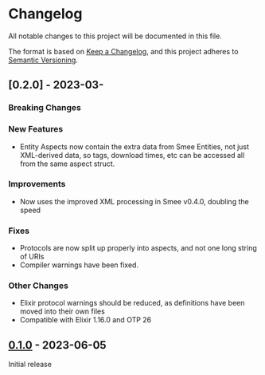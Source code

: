 # Changelog
All notable changes to this project will be documented in this file.

The format is based on [Keep a Changelog](https://keepachangelog.com/en/1.0.0/),
and this project adheres to [Semantic Versioning](https://semver.org/spec/v2.0.0.html).

## [0.2.0] - 2023-03-

### Breaking Changes


### New Features
- Entity Aspects now contain the extra data from Smee Entities, not just XML-derived data, so tags, download times, etc
  can be accessed all from the same aspect struct. 

### Improvements
- Now uses the improved XML processing in Smee v0.4.0, doubling the speed

### Fixes
- Protocols are now split up properly into aspects, and not one long string of URIs
- Compiler warnings have been fixed. 

### Other Changes
- Elixir protocol warnings should be reduced, as definitions have been moved into their own files
- Compatible with Elixir 1.16.0 and OTP 26

## [0.1.0] - 2023-06-05
Initial release


[0.1.0]: https://github.com/Digital-Identity-Labs/smee_view/compare/releases/tag/0.1.0
